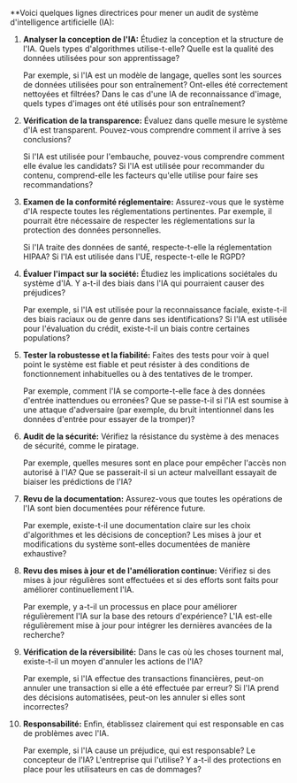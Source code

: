 **Voici quelques lignes directrices pour mener un audit de système d'intelligence artificielle (IA):

1. **Analyser la conception de l'IA:** Étudiez la conception et la structure de l'IA. Quels types d'algorithmes utilise-t-elle? Quelle est la qualité des données utilisées pour son apprentissage?

    Par exemple, si l'IA est un modèle de langage, quelles sont les sources de données utilisées pour son entraînement? Ont-elles été correctement nettoyées et filtrées? Dans le cas d'une IA de reconnaissance d'image, quels types d'images ont été utilisés pour son entraînement?

2. **Vérification de la transparence:** Évaluez dans quelle mesure le système d'IA est transparent. Pouvez-vous comprendre comment il arrive à ses conclusions?

    Si l'IA est utilisée pour l'embauche, pouvez-vous comprendre comment elle évalue les candidats? Si l'IA est utilisée pour recommander du contenu, comprend-elle les facteurs qu'elle utilise pour faire ses recommandations?

3. **Examen de la conformité réglementaire:** Assurez-vous que le système d'IA respecte toutes les réglementations pertinentes. Par exemple, il pourrait être nécessaire de respecter les réglementations sur la protection des données personnelles.

    Si l'IA traite des données de santé, respecte-t-elle la réglementation HIPAA? Si l'IA est utilisée dans l'UE, respecte-t-elle le RGPD?

4. **Évaluer l'impact sur la société:** Étudiez les implications sociétales du système d'IA. Y a-t-il des biais dans l'IA qui pourraient causer des préjudices?

    Par exemple, si l'IA est utilisée pour la reconnaissance faciale, existe-t-il des biais raciaux ou de genre dans ses identifications? Si l'IA est utilisée pour l'évaluation du crédit, existe-t-il un biais contre certaines populations?

5. **Tester la robustesse et la fiabilité:** Faites des tests pour voir à quel point le système est fiable et peut résister à des conditions de fonctionnement inhabituelles ou à des tentatives de le tromper.

    Par exemple, comment l'IA se comporte-t-elle face à des données d'entrée inattendues ou erronées? Que se passe-t-il si l'IA est soumise à une attaque d'adversaire (par exemple, du bruit intentionnel dans les données d'entrée pour essayer de la tromper)?

6. **Audit de la sécurité:** Vérifiez la résistance du système à des menaces de sécurité, comme le piratage.

    Par exemple, quelles mesures sont en place pour empêcher l'accès non autorisé à l'IA? Que se passerait-il si un acteur malveillant essayait de biaiser les prédictions de l'IA?

7. **Revu de la documentation:** Assurez-vous que toutes les opérations de l'IA sont bien documentées pour référence future.

    Par exemple, existe-t-il une documentation claire sur les choix d'algorithmes et les décisions de conception? Les mises à jour et modifications du système sont-elles documentées de manière exhaustive?

8. **Revu des mises à jour et de l'amélioration continue:** Vérifiez si des mises à jour régulières sont effectuées et si des efforts sont faits pour améliorer continuellement l'IA.

    Par exemple, y a-t-il un processus en place pour améliorer régulièrement l'IA sur la base des retours d'expérience? L'IA est-elle régulièrement mise à jour pour intégrer les dernières avancées de la recherche?

9. **Vérification de la réversibilité:** Dans le cas où les choses tournent mal, existe-t-il un moyen d'annuler les actions de l'IA?

    Par exemple, si l'IA effectue des transactions financières, peut-on annuler une transaction si elle a été effectuée par erreur? Si l'IA prend des décisions automatisées, peut-on les annuler si elles sont incorrectes?

10. **Responsabilité:** Enfin, établissez clairement qui est responsable en cas de problèmes avec l'IA.

    Par exemple, si l'IA cause un préjudice, qui est responsable? Le concepteur de l'IA? L'entreprise qui l'utilise? Y a-t-il des protections en place pour les utilisateurs en cas de dommages?


